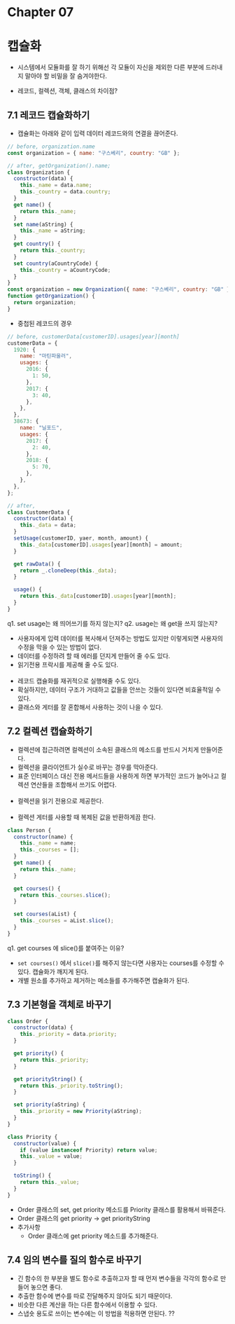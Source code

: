 # Chapter 07

# 캡슐화

- 시스템에서 모듈화를 잘 하기 위해선 각 모듈이 자신을 제외한 다른 부분에 드러내지 말아야 할 비밀을 잘 숨겨야한다.

- 레코드, 컬렉션, 객체, 클래스의 차이점?

## 7.1 레코드 캡슐화하기

- 캡슐화는 아래와 같이 입력 데이터 레코드와의 연결을 끊어준다.

```javascript
// before, organization.name
const organization = { name: "구스베리", country: "GB" };

// after, getOrganization().name;
class Organization {
  constructor(data) {
    this._name = data.name;
    this._country = data.country;
  }
  get name() {
    return this._name;
  }
  set name(aString) {
    this._name = aString;
  }
  get country() {
    return this._country;
  }
  set country(aCountryCode) {
    this._country = aCountryCode;
  }
}
const organization = new Organization({ name: "구스베리", country: "GB" });
function getOrganization() {
  return organization;
}
```

- 중첩된 레코드의 경우

```javascript
// before, customerData[customerID].usages[year][month]
customerData = {
  1920: {
    name: "마틴파울러",
    usages: {
      2016: {
        1: 50,
      },
      2017: {
        3: 40,
      },
    },
  },
  38673: {
    name: "닐포드",
    usages: {
      2017: {
        2: 40,
      },
      2018: {
        5: 70,
      },
    },
  },
};

// after,
class CustomerData {
  constructor(data) {
    this._data = data;
  }
  setUsage(customerID, yaer, month, amount) {
    this._data[customerID].usages[year][month] = amount;
  }

  get rawData() {
    return _.cloneDeep(this._data);
  }

  usage() {
    return this._data[customerID].usages[year][month];
  }
}
```

q1. set usage는 왜 띄어쓰기를 하지 않는지?
q2. usage는 왜 get을 쓰지 않는지?

- 사용자에게 입력 데이터를 복사해서 던져주는 방법도 있지만 이렇게되면 사용자의 수정을 막을 수 있는 방법이 없다.
- 데이터를 수정하려 할 때 에러를 던지게 만들어 줄 수도 있다.
- 읽기전용 프락시를 제공해 줄 수도 있다.
  <br>
  <br>
- 레코드 캡슐화를 재귀적으로 실행해줄 수도 있다.
- 확실하지만, 데이터 구조가 거대하고 값들을 안쓰는 것들이 있다면 비효율적일 수 있다.
- 클래스와 게터를 잘 혼합해서 사용하는 것이 나을 수 있다.

## 7.2 컬렉션 캡슐화하기

- 컬렉션에 접근하려면 컬렉션이 소속된 클래스의 메소드를 반드시 거치게 만들어준다.
- 컬렉션을 클라이언트가 실수로 바꾸는 경우를 막아준다.
- 표준 인터페이스 대신 전용 메서드들을 사용하게 하면 부가적인 코드가 늘어나고 컬렉션 연산들을 조합해서 쓰기도 어렵다.
  <br>
  <br>
- 컬렉션을 읽기 전용으로 제공한다.
  <br>
  <br>
- 컬렉션 게터를 사용할 때 복제된 값을 반환하게끔 한다.

```javascript
class Person {
  constructor(name) {
    this._name = name;
    this._courses = [];
  }
  get name() {
    return this._name;
  }

  get courses() {
    return this._courses.slice();
  }

  set courses(aList) {
    this._courses = aList.slice();
  }
}
```

q1. get courses 에 slice()를 붙여주는 이유?

- `set courses()` 에서 `slice()`를 해주지 않는다면 사용자는 courses를 수정할 수 있다. 캡슐화가 깨지게 된다.
- 개별 원소를 추가하고 제거하는 메소들를 추가해주면 캡슐화가 된다.

## 7.3 기본형을 객체로 바꾸기

```javascript
class Order {
  constructor(data) {
    this._priority = data.priority;
  }

  get priority() {
    return this._priority;
  }

  get priorityString() {
    return this._priority.toString();
  }

  set priority(aString) {
    this._priority = new Priority(aString);
  }
}

class Priority {
  constructor(value) {
    if (value instanceof Priority) return value;
    this._value = value;
  }

  toString() {
    return this._value;
  }
}
```

- Order 클래스의 set, get priority 메소드를 Priority 클래스를 활용해서 바꿔준다.
- Order 클래스의 get priority -> get priorityString
- 추가사항
  - Order 클래스에 get priority 메소드를 추가해준다.

## 7.4 임의 변수를 질의 함수로 바꾸기

- 긴 함수의 한 부분을 별도 함수로 추출하고자 할 때 먼저 변수들을 각각의 함수로 만들어 놓으면 좋다.
- 추출한 함수에 변수를 따로 전달해주지 않아도 되기 때문이다.
- 비슷한 다른 계산을 하는 다른 함수에서 이용할 수 있다.
- 스냅숏 용도로 쓰이는 변수에는 이 방법을 적용하면 안된다. ??
